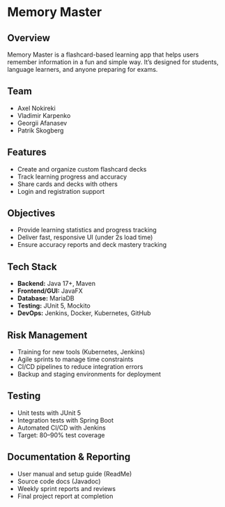 
# Memory Master

## Overview
Memory Master is a flashcard-based learning app that helps users remember information in a fun and simple way. It’s designed for students, language learners, and anyone preparing for exams.

## Team
- Axel Nokireki  
- Vladimir Karpenko  
- Georgii Afanasev  
- Patrik Skogberg  

## Features
- Create and organize custom flashcard decks  
- Track learning progress and accuracy  
- Share cards and decks with others  
- Login and registration support  

## Objectives
- Provide learning statistics and progress tracking  
- Deliver fast, responsive UI (under 2s load time)  
- Ensure accuracy reports and deck mastery tracking  

## Tech Stack
- **Backend:** Java 17+, Maven  
- **Frontend/GUI:** JavaFX  
- **Database:** MariaDB  
- **Testing:** JUnit 5, Mockito  
- **DevOps:** Jenkins, Docker, Kubernetes, GitHub  

## Risk Management
- Training for new tools (Kubernetes, Jenkins)  
- Agile sprints to manage time constraints  
- CI/CD pipelines to reduce integration errors  
- Backup and staging environments for deployment  

## Testing
- Unit tests with JUnit 5  
- Integration tests with Spring Boot  
- Automated CI/CD with Jenkins  
- Target: 80–90% test coverage  

## Documentation & Reporting
- User manual and setup guide (ReadMe)  
- Source code docs (Javadoc)  
- Weekly sprint reports and reviews  
- Final project report at completion  
